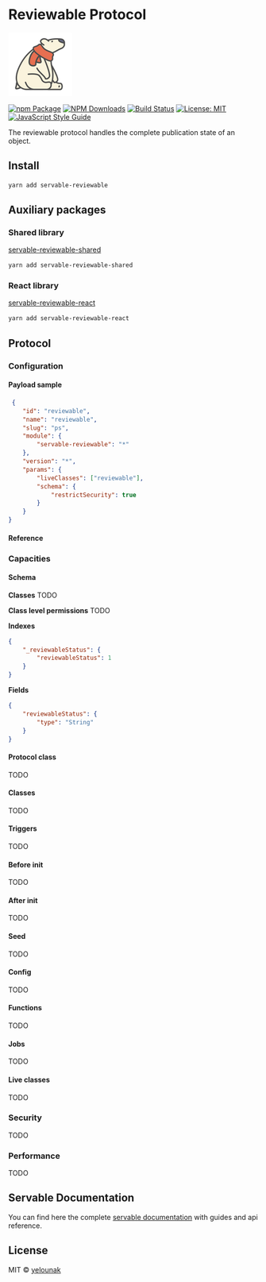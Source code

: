 # Reviewable Protocol

![logo](/static/img/polar-bear-4.png)

[![npm Package](https://img.shields.io/npm/v/servable-reviewable.svg?style=flat-square)](https://www.npmjs.org/package/servable-reviewable)
[![NPM Downloads](https://img.shields.io/npm/dm/servable-reviewable.svg)](https://npmjs.org/package/servable-reviewable)
[![Build Status](https://github.com/yelounak/servable-reviewable/actions/workflows/release.yml/badge.svg)](https://github.com/yelounak/servable-reviewable/actions/tests.yml)
[![License: MIT](https://img.shields.io/badge/License-MIT-yellow.svg)](https://opensource.org/licenses/MIT)
[![JavaScript Style Guide](https://img.shields.io/badge/code_style-standard-brightgreen.svg)](https://standardjs.com)

The reviewable protocol handles the complete publication state of an object.

## Install
```bash
yarn add servable-reviewable
```

## Auxiliary packages

### Shared library
[servable-reviewable-shared](https://github.com/yelounak/servable-reviewable-shared)
```bash
yarn add servable-reviewable-shared
```

### React library
[servable-reviewable-react](https://github.com/yelounak/servable-reviewable-react)
```bash
yarn add servable-reviewable-react
```

## Protocol
### Configuration
#### Payload sample
```json
 {
    "id": "reviewable",
    "name": "reviewable",
    "slug": "ps",
    "module": {
        "servable-reviewable": "*"
    },
    "version": "*",
    "params": {
        "liveClasses": ["reviewable"],
        "schema": {
            "restrictSecurity": true
        }
    }
}
```
#### Reference


### Capacities
#### Schema
**Classes**
TODO

**Class level permissions**
TODO

**Indexes**
```json
{
    "_reviewableStatus": {
        "reviewableStatus": 1
    }
}
```

**Fields**
```json
{
    "reviewableStatus": {
        "type": "String"
    }
}
```

#### Protocol class
TODO
#### Classes
TODO
#### Triggers
TODO
#### Before init
TODO
#### After init
TODO
#### Seed
TODO
#### Config
TODO
#### Functions
TODO
#### Jobs
TODO
#### Live classes
TODO

### Security
TODO

### Performance
TODO

## Servable Documentation
You can find here the complete [servable documentation](https://docs.servable.app/) with guides and api reference.

## License

MIT © [yelounak](https://github.com/yelounak)
